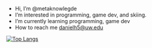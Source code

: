 - Hi, I’m @metaknowlegde
- I’m interested in programming, game dev, and skiing.
- I’m currently learning programming, game dev
- How to reach me danielh5@uw.edu

[![Top Langs](https://github-readme-stats.vercel.app/api/top-langs/?username=metaknowledge&layout=compact)](https://github.com/metaknowledge/github-readme-stats)
